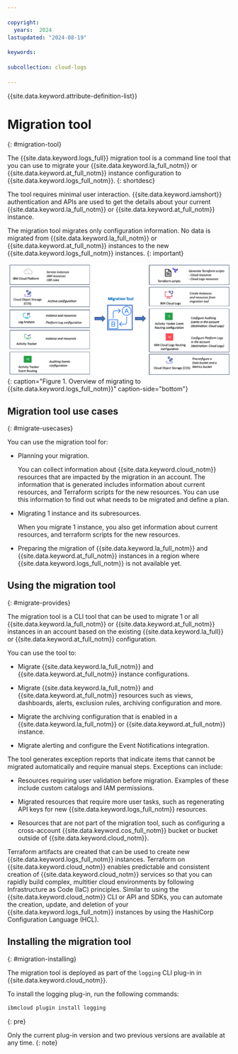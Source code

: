 ```yaml
---

copyright:
  years:  2024
lastupdated: "2024-08-19"

keywords:

subcollection: cloud-logs

---
```


{{site.data.keyword.attribute-definition-list}}



# Migration tool
{: #migration-tool}

The {{site.data.keyword.logs_full}} migration tool is a command line tool that you can use to migrate your {{site.data.keyword.la_full_notm}} or {{site.data.keyword.at_full_notm}} instance configuration to {{site.data.keyword.logs_full_notm}}.
{: shortdesc}


The tool requires minimal user interaction. {{site.data.keyword.iamshort}} authentication and APIs are used to get the details about your current {{site.data.keyword.la_full_notm}} or {{site.data.keyword.at_full_notm}} instance.

The migration tool migrates only configuration information. No data is migrated from {{site.data.keyword.la_full_notm}} or {{site.data.keyword.at_full_notm}} instances to the new {{site.data.keyword.logs_full_notm}} instances.
{: important}


![Overview of migrating to {{site.data.keyword.logs_full_notm}}](/images/migration-tool.png "Overview of migrating to {{site.data.keyword.logs_full_notm}}"){: caption="Figure 1. Overview of migrating to {{site.data.keyword.logs_full_notm}}" caption-side="bottom"}


## Migration tool use cases
{: #migrate-usecases}

You can use the migration tool for:

- Planning your migration.

    You can collect information about {{site.data.keyword.cloud_notm}} resources that are impacted by the migration in an account. The information that is generated includes information about current resources, and Terraform scripts for the new resources. You can use this information to find out what needs to be migrated and define a plan.

- Migrating 1 instance and its subresources.

    When you migrate 1 instance, you also get information about current resources, and terraform scripts for the new resources.

- Preparing the migration of {{site.data.keyword.la_full_notm}} and {{site.data.keyword.at_full_notm}} instances in a region where {{site.data.keyword.logs_full_notm}} is not available yet.


## Using the migration tool
{: #migrate-provides}

The migration tool is a CLI tool that can be used to migrate 1 or all {{site.data.keyword.la_full_notm}} or {{site.data.keyword.at_full_notm}} instances in an account based on the existing {{site.data.keyword.la_full}} or {{site.data.keyword.at_full_notm}} configuration.

You can use the tool to:

* Migrate {{site.data.keyword.la_full_notm}} and {{site.data.keyword.at_full_notm}} instance configurations.

* Migrate {{site.data.keyword.la_full_notm}} and {{site.data.keyword.at_full_notm}} resources such as views, dashboards, alerts, exclusion rules, archiving configuration and more.

* Migrate the archiving configuration that is enabled in a {{site.data.keyword.la_full_notm}} or {{site.data.keyword.at_full_notm}} instance.

* Migrate alerting and configure the Event Notifications integration.

The tool generates exception reports that indicate items that cannot be migrated automatically and require manual steps. Exceptions can include:

* Resources requiring user validation before migration. Examples of these include custom catalogs and IAM permissions.

* Migrated resources that require more user tasks, such as regenerating API keys for new {{site.data.keyword.logs_full_notm}} resources.

* Resources that are not part of the migration tool, such as configuring a cross-account {{site.data.keyword.cos_full_notm}} bucket or bucket outside of {{site.data.keyword.cloud_notm}}.

Terraform artifacts are created that can be used to create new {{site.data.keyword.logs_full_notm}} instances. Terraform on {{site.data.keyword.cloud_notm}} enables predictable and consistent creation of {{site.data.keyword.cloud_notm}} services so that you can rapidly build complex, multitier cloud environments by following Infrastructure as Code (IaC) principles. Similar to using the {{site.data.keyword.cloud_notm}} CLI or API and SDKs, you can automate the creation, update, and deletion of your {{site.data.keyword.logs_full_notm}} instances by using the HashiCorp Configuration Language (HCL).

## Installing the migration tool
{: #migration-installing}

The migration tool is deployed as part of the `logging` CLI plug-in in {{site.data.keyword.cloud_notm}}.

To install the logging plug-in, run the following commands:

```sh
ibmcloud plugin install logging
```
{: pre}

Only the current plug-in version and two previous versions are available at any time.
{: note}
